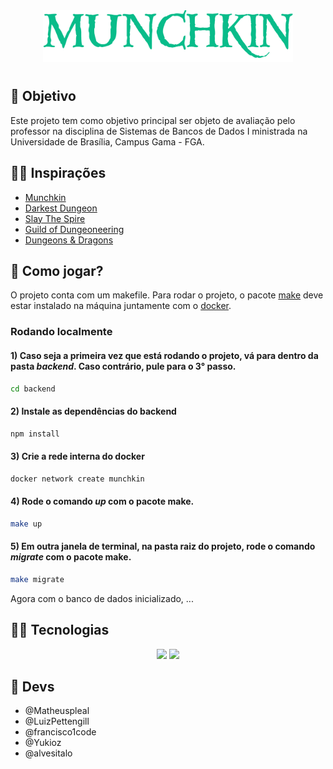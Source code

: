 <div align="center">
    <img src="https://raw.githubusercontent.com/SBD1/Munchkin/main/docs/assets/images/Logo.png" width="400">
</div>

#

## 🎯 Objetivo

Este projeto tem como objetivo principal ser objeto de avaliação pelo professor na disciplina de Sistemas de Bancos de Dados I ministrada na Universidade de Brasília, Campus Gama - FGA.

## 🦸‍♀️ Inspirações

- [Munchkin](https://munchkin.game/)
- [Darkest Dungeon](https://www.wikiwand.com/en/Darkest_Dungeon)
- [Slay The Spire](https://www.wikiwand.com/en/Slay_the_Spire)
- [Guild of Dungeoneering](https://www.wikiwand.com/en/Guild_of_Dungeoneering)
- [Dungeons & Dragons](https://dnd.wizards.com/pt-BR)

## 🧝 Como jogar?

O projeto conta com um makefile. Para rodar o projeto, o pacote [make](https://www.wikiwand.com/en/Make_(software)) deve estar instalado na máquina juntamente com o [docker](https://www.docker.com/).
### Rodando localmente
#### 1) Caso seja a primeira vez que está rodando o projeto, vá para dentro da pasta _*backend*_. Caso contrário, pule para o 3° passo.
```sh
cd backend
``` 

#### 2) Instale as dependências do backend
```sh
npm install
```
#### 3) Crie a rede interna do docker
```sh
docker network create munchkin
```

#### 4) Rode o comando _*up*_ com o pacote make.
```sh
make up
```

#### 5) Em outra janela de terminal, na pasta raiz do projeto, rode o comando _*migrate*_ com o pacote make.
```sh
make migrate
```

Agora com o banco de dados inicializado, ...

## 🦹‍♀️ Tecnologias

<div align=center>
    <img src="https://img.icons8.com/fluency/48/000000/typescript.png"/>
    <img src="https://img.icons8.com/color/48/000000/postgreesql.png"/>
</div>

## 🧙 Devs

- @Matheuspleal
- @LuizPettengill
- @francisco1code
- @Yukioz
- @alvesitalo

